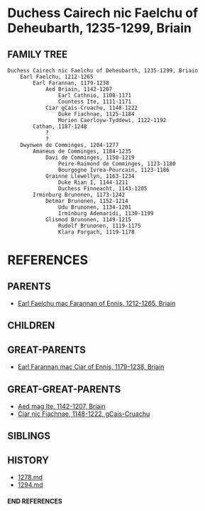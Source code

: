 # Duchess Cairech nic Faelchu of Deheubarth, 1235-1299, Briain

## FAMILY TREE
```
Duchess Cairech nic Faelchu of Deheubarth, 1235-1299, Briain
    Earl Faelchu, 1212-1265
        Earl Farannan, 1179-1238
            Aed Briain, 1142-1207
                Earl Cathnio, 1108-1171
                Countess Ite, 1111-1171
            Ciar gCais-Cruachu, 1148-1222
                Duke Fiachnae, 1125-1184         
                Morien Caerloyw-Tyddewi, 1122-1192
        Cathan, 1187-1248
            ?
            ?
    Dwynwen de Comminges, 1204-1277
        Amaneus de Comminges, 1184-1235
            Davi de Comminges, 1150-1219
                Peire-Raimond de Comminges, 1123-1180
                Bourgogne Ivrea-Pourcain, 1123-1186
            Grainne Llewellyn, 1163-1234
                Duke Rian I, 1144-1211
                Duchess Finneacht, 1143-1205
        Irminburg Brunonen, 1173-1242
            Detmar Brunonen, 1152-1214
                Udu Brunonen, 1134-1201
                Irminburg Ademaridi, 1130-1199
            Glismod Brunonen, 1149-1215
                Rudolf Brunonen, 1119-1175
                Klara Forgach, 1119-1178
```


# REFERENCES

## PARENTS 
* [Earl Faelchu mac Farannan of Ennis, 1212-1265, Briain](faelchu_mac_farannan_1212.md)

## CHILDREN 

## GREAT-PARENTS 
* [Earl Farannan mac Ciar of Ennis, 1179-1238, Briain](farannan_mac_ciar_1179.md)

## GREAT-GREAT-PARENTS 
* [Aed mag Ite, 1142-1207, Briain](aed_mag_ite_1142.md)
* [Ciar nic Fiachnae, 1148-1222, gCais-Cruachu](ciar_nic_fiachnae_1148.md)
## SIBLINGS

 
## HISTORY
* [1278.md](../h/1278.md)
* [1294.md](../h/1294.md)

#### END REFERENCES
